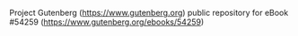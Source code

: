 Project Gutenberg (https://www.gutenberg.org) public repository for
eBook #54259 (https://www.gutenberg.org/ebooks/54259)
